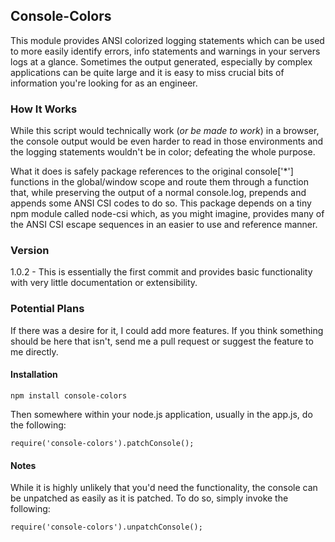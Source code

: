 ## Console-Colors
This module provides ANSI colorized logging statements which can be used to more easily identify errors, info statements and warnings in your servers logs at a glance. Sometimes the output generated, especially by complex applications can be quite large and it is easy to miss crucial bits of information you're looking for as an engineer.

### How It Works
While this script would technically work (*or be made to work*) in a browser, the console output would be even harder to read in those environments and the logging statements wouldn't be in color; defeating the whole purpose.

What it does is safely package references to the original console['*'] functions in the global/window scope and route them through a function that, while preserving the output of a normal console.log, prepends and appends some ANSI CSI codes to do so. This package depends on a tiny npm module called node-csi which, as you might imagine, provides many of the ANSI CSI escape sequences in an easier to use and reference manner.

### Version

1.0.2 - This is essentially the first commit and provides basic functionality with very little documentation or extensibility.

### Potential Plans
If there was a desire for it, I could add more features. If you think something should be here that isn't, send me a pull request or suggest the feature to me directly.

#### Installation
`npm install console-colors`

Then somewhere within your node.js application, usually in the app.js, do the following:

`require('console-colors').patchConsole();`

#### Notes
While it is highly unlikely that you'd need the functionality, the console can be unpatched as easily as it is patched. To do so, simply invoke the following:

`require('console-colors').unpatchConsole();`
